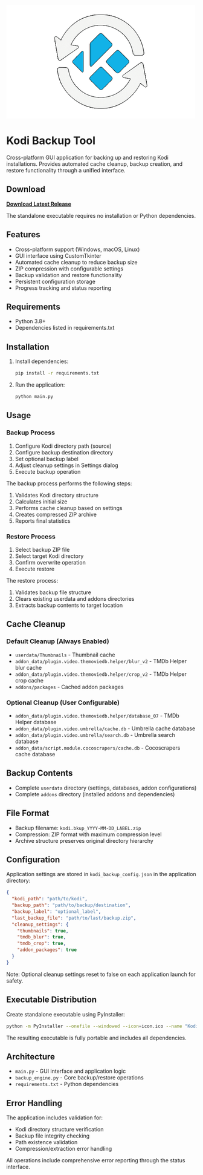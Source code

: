 ![Banner](https://github.com/theWinterDojer/kodi-backup-tool/blob/main/public/banner.png?raw=true)

# Kodi Backup Tool

Cross-platform GUI application for backing up and restoring Kodi installations. Provides automated cache cleanup, backup creation, and restore functionality through a unified interface.

## Download

**[Download Latest Release](https://github.com/theWinterDojer/kodi-backup-tool/releases/latest)**

The standalone executable requires no installation or Python dependencies.

## Features

- Cross-platform support (Windows, macOS, Linux)
- GUI interface using CustomTkinter
- Automated cache cleanup to reduce backup size
- ZIP compression with configurable settings
- Backup validation and restore functionality
- Persistent configuration storage
- Progress tracking and status reporting

## Requirements

- Python 3.8+
- Dependencies listed in requirements.txt

## Installation

1. Install dependencies:
   ```bash
   pip install -r requirements.txt
   ```

2. Run the application:
   ```bash
   python main.py
   ```

## Usage

### Backup Process

1. Configure Kodi directory path (source)
2. Configure backup destination directory
3. Set optional backup label
4. Adjust cleanup settings in Settings dialog
5. Execute backup operation

The backup process performs the following steps:
1. Validates Kodi directory structure
2. Calculates initial size
3. Performs cache cleanup based on settings
4. Creates compressed ZIP archive
5. Reports final statistics

### Restore Process

1. Select backup ZIP file
2. Select target Kodi directory
3. Confirm overwrite operation
4. Execute restore

The restore process:
1. Validates backup file structure
2. Clears existing userdata and addons directories
3. Extracts backup contents to target location

## Cache Cleanup

### Default Cleanup (Always Enabled)
- `userdata/Thumbnails` - Thumbnail cache
- `addon_data/plugin.video.themoviedb.helper/blur_v2` - TMDb Helper blur cache
- `addon_data/plugin.video.themoviedb.helper/crop_v2` - TMDb Helper crop cache
- `addons/packages` - Cached addon packages

### Optional Cleanup (User Configurable)
- `addon_data/plugin.video.themoviedb.helper/database_07` - TMDb Helper database
- `addon_data/plugin.video.umbrella/cache.db` - Umbrella cache database
- `addon_data/plugin.video.umbrella/search.db` - Umbrella search database
- `addon_data/script.module.cocoscrapers/cache.db` - Cocoscrapers cache database

## Backup Contents

- Complete `userdata` directory (settings, databases, addon configurations)
- Complete `addons` directory (installed addons and dependencies)

## File Format

- Backup filename: `kodi.bkup_YYYY-MM-DD_LABEL.zip`
- Compression: ZIP format with maximum compression level
- Archive structure preserves original directory hierarchy

## Configuration

Application settings are stored in `kodi_backup_config.json` in the application directory:

```json
{
  "kodi_path": "path/to/kodi",
  "backup_path": "path/to/backup/destination", 
  "backup_label": "optional_label",
  "last_backup_file": "path/to/last/backup.zip",
  "cleanup_settings": {
    "thumbnails": true,
    "tmdb_blur": true,
    "tmdb_crop": true,
    "addon_packages": true
  }
}
```

Note: Optional cleanup settings reset to false on each application launch for safety.

## Executable Distribution

Create standalone executable using PyInstaller:

```bash
python -m PyInstaller --onefile --windowed --icon=icon.ico --name "Kodi-Backup-Tool" main.py
```

The resulting executable is fully portable and includes all dependencies.

## Architecture

- `main.py` - GUI interface and application logic
- `backup_engine.py` - Core backup/restore operations
- `requirements.txt` - Python dependencies

## Error Handling

The application includes validation for:
- Kodi directory structure verification
- Backup file integrity checking
- Path existence validation
- Compression/extraction error handling

All operations include comprehensive error reporting through the status interface.
